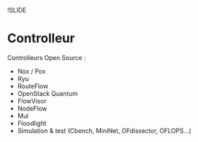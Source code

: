 !SLIDE
# Controlleur

Controlleurs Open Source :

* Nox / Pox
* Ryu
* RouteFlow
* OpenStack Quantum
* FlowVisor
* NodeFlow
* Mul
* Floodlight
* Simulation & test (Cbench, MiniNet, OFdissector, OFLOPS...)

